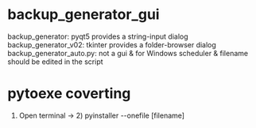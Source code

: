 # backup_generator_gui

backup_generator: pyqt5 provides a string-input dialog
backup_generator_v02: tkinter provides a folder-browser dialog
backup_generator_auto.py: not a gui & for Windows scheduler & filename should be edited in the script

# pytoexe coverting

1) Open terminal -> 2) pyinstaller --onefile [filename]
